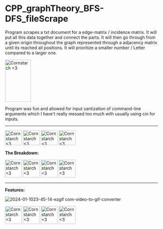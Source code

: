 # CPP_graphTheory_BFS-DFS_fileScrape
  Program scrapes a txt document for a edge-matrix / incidence matrix. It will put all this data together and connect the parts. It will then go through from a given origin throughout the graph represented through a adjacency matrix until its reached all positions. It will prioritize a smaller number / Letter compared to a larger one. 

<img src="https://github.com/Kingerthanu/CPP_graphTheory_BFS-DFS_fileScrape/assets/76754592/c471720f-e39a-4cd5-b582-d672cf55cf45" alt="Cornstarch <3" width="85" height="139">
  
  Program was fun and allowed for input santization of command-line arguments which I have't really messed too much with usually using cin for inputs.


----------------------------------------------
<img src="https://github.com/Kingerthanu/CPP_graphTheory_BFS-DFS_fileScrape/assets/76754592/3a7645d1-c279-4852-b951-d27076739362" alt="Cornstarch <3" width="55" height="49"> <img src="https://github.com/Kingerthanu/CPP_graphTheory_BFS-DFS_fileScrape/assets/76754592/3a7645d1-c279-4852-b951-d27076739362" alt="Cornstarch <3" width="55" height="49"> <img src="https://github.com/Kingerthanu/CPP_graphTheory_BFS-DFS_fileScrape/assets/76754592/3a7645d1-c279-4852-b951-d27076739362" alt="Cornstarch <3" width="55" height="49"> <img src="https://github.com/Kingerthanu/CPP_graphTheory_BFS-DFS_fileScrape/assets/76754592/3a7645d1-c279-4852-b951-d27076739362" alt="Cornstarch <3" width="55" height="49">

**The Breakdown:**




<img src="https://github.com/Kingerthanu/CPP_graphTheory_BFS-DFS_fileScrape/assets/76754592/a799d9ad-65a4-4cc2-8b18-cbf10324e899" alt="Cornstarch <3" width="55" height="59"> <img src="https://github.com/Kingerthanu/CPP_graphTheory_BFS-DFS_fileScrape/assets/76754592/a799d9ad-65a4-4cc2-8b18-cbf10324e899" alt="Cornstarch <3" width="55" height="59"> <img src="https://github.com/Kingerthanu/CPP_graphTheory_BFS-DFS_fileScrape/assets/76754592/a799d9ad-65a4-4cc2-8b18-cbf10324e899" alt="Cornstarch <3" width="55" height="59"> <img src="https://github.com/Kingerthanu/CPP_graphTheory_BFS-DFS_fileScrape/assets/76754592/a799d9ad-65a4-4cc2-8b18-cbf10324e899" alt="Cornstarch <3" width="55" height="59">

----------------------------------------------

**Features:**

  
![2024-01-1023-45-14-ezgif com-video-to-gif-converter](https://github.com/Kingerthanu/CPP_graphTheory_BFS-DFS_fileScrape/assets/76754592/f52297e3-134f-444d-9d6b-703f24ee2012)


<img src="https://github.com/Kingerthanu/CPP_graphTheory_BFS-DFS_fileScrape/assets/76754592/7d6e457e-2d26-4a39-95a3-43bf426478ad" alt="Cornstarch <3" width="55" height="59"> <img src="https://github.com/Kingerthanu/CPP_graphTheory_BFS-DFS_fileScrape/assets/76754592/7d6e457e-2d26-4a39-95a3-43bf426478ad" alt="Cornstarch <3" width="55" height="59"> <img src="https://github.com/Kingerthanu/CPP_graphTheory_BFS-DFS_fileScrape/assets/76754592/7d6e457e-2d26-4a39-95a3-43bf426478ad" alt="Cornstarch <3" width="55" height="59"> <img src="https://github.com/Kingerthanu/CPP_graphTheory_BFS-DFS_fileScrape/assets/76754592/7d6e457e-2d26-4a39-95a3-43bf426478ad" alt="Cornstarch <3" width="55" height="59">

